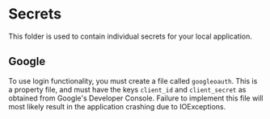 # Secrets
This folder is used to contain individual secrets for your local application.

## Google
To use login functionality, you must create a file called `googleoauth`.
This is a property file, and must have the keys `client_id` and `client_secret` as obtained from Google's Developer Console. Failure to implement this file will most likely result in the application crashing due to IOExceptions.
